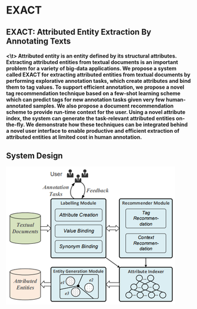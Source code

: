 EXACT
==== 
EXACT: Attributed Entity Extraction By Annotating Texts
----
<h4>
<\t>
Attributed entity is an entity defined by its structural attributes. Extracting attributed entities from textual documents is an important problem for a variety of big-data applications. We propose a system called EXACT for extracting attributed entities from textual documents by performing explorative annotation tasks, which create attributes and bind them to tag values. To support efficient annotation, we propose a novel tag recommendation technique based on a few-shot learning scheme which can predict tags for new annotation tasks given very few human-annotated samples. We also propose a document recommendation scheme to provide run-time context for the user. Using a novel attribute index, the system can generate the task-relevant attributed entities on-the-fly. We demonstrate how these techniques can be integrated behind a novel user interface to enable productive and efficient extraction of attributed entities at limited cost in human annotation.</h4>

System Design
----
![system design](https://github.com/yysys/EXACT/blob/master/images/system_design.png)



